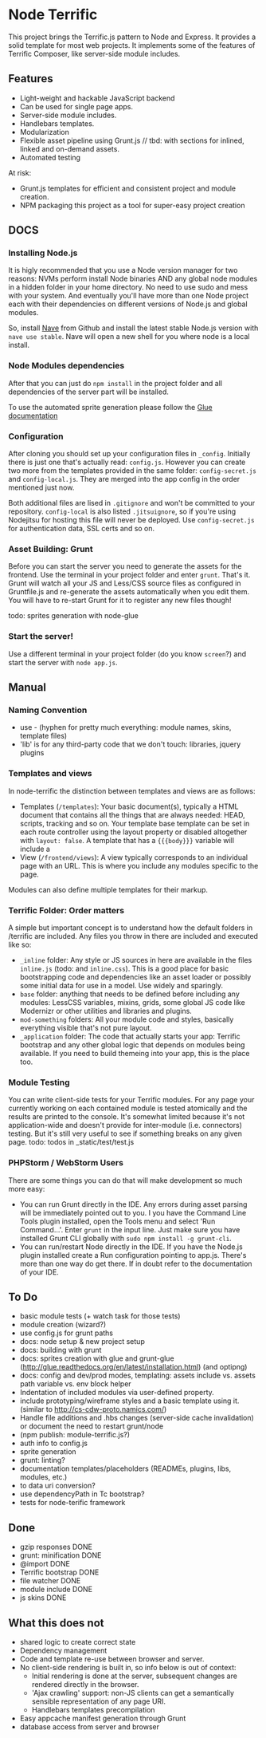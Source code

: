 # Node Terrific

This project brings the Terrific.js pattern to Node and Express. It provides a solid template for most web projects.
It implements some of the features of Terrific Composer, like server-side module includes.

## Features
- Light-weight and hackable JavaScript backend
- Can be used for single page apps.
- Server-side module includes.
- Handlebars templates.
- Modularization
- Flexible asset pipeline using Grunt.js // tbd: with sections for inlined, linked and on-demand assets.
- Automated testing

At risk:
- Grunt.js templates for efficient and consistent project and module creation.
- NPM packaging this project as a tool for super-easy project creation


## DOCS


### Installing Node.js

It is higly recommended that you use a Node version manager for two reasons: NVMs perform install Node binaries AND any
global node modules in a hidden folder in your home directory. No need to use sudo and mess with your system.
And eventually you'll have more than one Node project each with their dependencies on different versions of Node.js and
global modules.

So, install [Nave](https://github.com/isaacs/nave) from Github and install the latest stable Node.js version with
`nave use stable`. Nave will open a new shell for you where node is a local install.

### Node Modules dependencies

After that you can just do `npm install` in the project folder and all dependencies of the server part will be
installed.

To use the automated sprite generation please follow the
[Glue documentation](http://glue.readthedocs.org/en/latest/installation.html)

### Configuration

After cloning you should set up your configuration files in `_config`. Initially there is just one that's actually read:
`config.js`. However you can create two more from the templates provided in the same folder: `config-secret.js` and
`config-local.js`. They are merged into the app config in the order mentioned just now.

Both additional files are lised in `.gitignore` and won't be committed to your repository. `config-local` is also listed
`.jitsuignore`, so if you're using Nodejitsu for hosting this file will never be deployed. Use `config-secret.js` for
authentication data, SSL certs and so on.

### Asset Building: Grunt

Before you can start the server you need to generate the assets for the frontend. Use the terminal in your project
folder and enter `grunt`. That's it. Grunt will watch all your JS and Less/CSS source files as configured in
Gruntfile.js and re-generate the assets automatically when you edit them. You will have to re-start Grunt for it to
register any new files though!

todo: sprites generation with node-glue

### Start the server!

Use a different terminal in your project folder (do you know `screen`?) and start the server with `node app.js`.


## Manual


### Naming Convention

- use - (hyphen for pretty much everything: module names, skins, template files)
- 'lib' is for any third-party code that we don't touch: libraries, jquery plugins


### Templates and views
In node-terrific the distinction between templates and views are as follows:

- Templates (`/templates`): Your basic document(s), typically a HTML document that contains all the things that are
always needed: HEAD, scripts, tracking and so on. Your template base template can be set in each route controller using
the layout property or disabled altogether with `layout: false`. A template that has a `{{{body}}}` variable will
include a
- View (`/frontend/views`): A view typically corresponds to an individual page with an URL. This is where you include
any modules specific to the page.

Modules can also define multiple templates for their markup.

### Terrific Folder: Order matters
A simple but important concept is to understand how the default folders in /terrific are included. Any files you throw
in there are included and executed like so:

- `_inline` folder: Any style or JS sources in here are available in the files `inline.js` (todo: and `inline.css`).
This is a good place for basic bootstrapping code and dependencies like an asset loader or possibly some initial data
for use in a model. Use widely and sparingly.
- `base` folder: anything that needs to be defined before including any modules: LessCSS variables, mixins, grids,
some global JS code like Modernizr or other utilities and libraries and plugins.
- `mod-something` folders: All your module code and styles, basically everything visible that's not pure layout.
- `_application` folder: The code that actually starts your app: Terrific bootstrap and any other global logic that
depends on modules being available. If you need to build themeing into your app, this is the place too.

### Module Testing

You can write client-side tests for your Terrific modules. For any page your currently working on each contained module
is tested atomically and the results are printed to the console. It's somewhat limited because it's not application-wide
and doesn't provide for inter-module (i.e. connectors) testing. But it's still very useful to see if something breaks on
any given page.
todo: todos in _static/test/test.js

### PHPStorm / WebStorm Users

There are some things you can do that will make development so much more easy:

- You can run Grunt directly in the IDE. Any errors during asset parsing will be immediately pointed out to you. I you
have the Command Line Tools plugin installed, open the Tools menu and select 'Run Command...'. Enter `grunt` in the
input line. Just make sure you have installed Grunt CLI globally with `sudo npm install -g grunt-cli`.
- You can run/restart Node directly in the IDE. If you have the Node.js plugin installed create a Run configuration
pointing to app.js. There's more than one way do get there. If in doubt refer to the documentation of your IDE.

## To Do

- basic module tests (+ watch task for those tests)
- module creation (wizard?)
- use config.js for grunt paths
- docs: node setup & new project setup
- docs: building with grunt
- docs: sprites creation with glue and grunt-glue (http://glue.readthedocs.org/en/latest/installation.html) (and optipng)
- docs: config and dev/prod modes, templating: assets include vs. assets path variable vs. env block helper
- Indentation of included modules via user-defined property.
- include prototyping/wireframe styles and a basic template using it. (similar to http://cs-cdw-proto.namics.com/)
- Handle file additions and .hbs changes (server-side cache invalidation) or document the need to restart grunt/node
- (npm publish: module-terrific.js?)
- auth info to config.js
- sprite generation
- grunt: linting?
- documentation templates/placeholders (READMEs, plugins, libs, modules, etc.)
- to data uri conversion?
- use dependencyPath in Tc bootstrap?
- tests for node-terific framework

## Done

- gzip responses DONE
- grunt: minification DONE
- @import DONE
- Terrific bootstrap DONE
- file watcher DONE
- module include DONE
- js skins DONE

## What this does not
- shared logic to create correct state
- Dependency management
- Code and template re-use between browser and server.
- No client-side rendering is built in, so info below is out of context:
	- Initial rendering is done at the server, subsequent changes are rendered directly in the browser.
	- 'Ajax crawling' support: non-JS clients can get a semantically sensible representation of any page URI.
	- Handlebars templates precompilation
- Easy appcache manifest generation through Grunt
- database access from server and browser